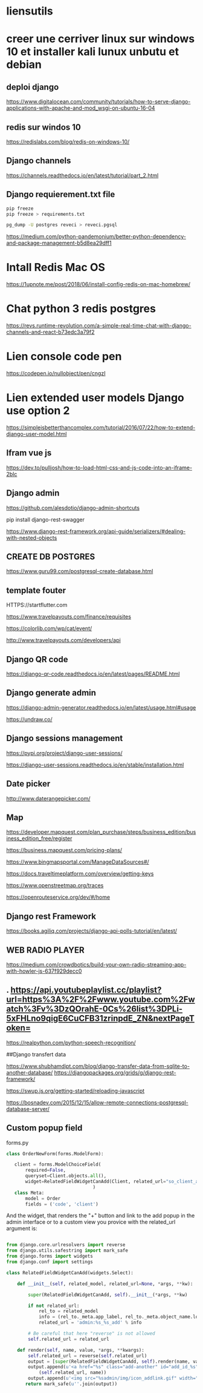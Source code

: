# liensutils
# creer une cerriver linux sur windows 10 et installer kali lunux unbutu et debian

## deploi django

https://www.digitalocean.com/community/tutorials/how-to-serve-django-applications-with-apache-and-mod_wsgi-on-ubuntu-16-04


## redis sur windos 10
https://redislabs.com/blog/redis-on-windows-10/

## Django channels

https://channels.readthedocs.io/en/latest/tutorial/part_2.html



## Django requierement.txt file

```bash
pip freeze
pip freeze > requirements.txt

pg_dump -U postgres reveci > reveci.pgsql
```


https://medium.com/python-pandemonium/better-python-dependency-and-package-management-b5d8ea29dff1



# Intall Redis Mac OS

https://1upnote.me/post/2018/06/install-config-redis-on-mac-homebrew/


# Chat python 3 redis postgres

https://revs.runtime-revolution.com/a-simple-real-time-chat-with-django-channels-and-react-b73edc3a79f2



# Lien console code pen
https://codepen.io/nullobject/pen/cngzI


# Lien extended user models Django use  option 2

https://simpleisbetterthancomplex.com/tutorial/2016/07/22/how-to-extend-django-user-model.html

## Ifram vue js 

https://dev.to/pulljosh/how-to-load-html-css-and-js-code-into-an-iframe-2blc


## Django admin

https://github.com/alesdotio/django-admin-shortcuts


pip install django-rest-swagger

https://www.django-rest-framework.org/api-guide/serializers/#dealing-with-nested-objects


## CREATE DB POSTGRES

https://www.guru99.com/postgresql-create-database.html


## template fouter

HTTPS://startflutter.com


https://www.travelpayouts.com/finance/requisites


https://colorlib.com/wp/cat/event/

http://www.travelpayouts.com/developers/api


## Django QR code

https://django-qr-code.readthedocs.io/en/latest/pages/README.html


## Django generate admin


https://django-admin-generator.readthedocs.io/en/latest/usage.html#usage



https://undraw.co/

## Django sessions management

https://pypi.org/project/django-user-sessions/

https://django-user-sessions.readthedocs.io/en/stable/installation.html

## Date picker
http://www.daterangepicker.com/

## Map

https://developer.mapquest.com/plan_purchase/steps/business_edition/business_edition_free/register

https://business.mapquest.com/pricing-plans/

https://www.bingmapsportal.com/ManageDataSources#/

https://docs.traveltimeplatform.com/overview/getting-keys

https://www.openstreetmap.org/traces

https://openrouteservice.org/dev/#/home

## Django rest Framework

https://books.agiliq.com/projects/django-api-polls-tutorial/en/latest/

## WEB RADIO PLAYER

https://medium.com/crowdbotics/build-your-own-radio-streaming-app-with-howler-js-637f929decc0



## . https://api.youtubeplaylist.cc/playlist?url=https%3A%2F%2Fwww.youtube.com%2Fwatch%3Fv%3DzQOrahE-0Cs%26list%3DPLi-5xFHLno9qigE6CuCFB31zrinpdE_ZN&nextPageToken=



https://realpython.com/python-speech-recognition/





##Django transfert data


https://www.shubhamdipt.com/blog/django-transfer-data-from-sqlite-to-another-database/
https://djangopackages.org/grids/g/django-rest-framework/





https://swup.js.org/getting-started/reloading-javascript


https://bosnadev.com/2015/12/15/allow-remote-connections-postgresql-database-server/



## Custom popup field
forms.py
```python
class OrderNewForm(forms.ModelForm):

   client = forms.ModelChoiceField(
       required=False,
       queryset=Client.objects.all(),
       widget=RelatedFieldWidgetCanAdd(Client, related_url="so_client_add")
                                )
   class Meta:
       model = Order
       fields = ('code', 'client')
 ```
 
And the widget, that renders the "+" button and link to the add popup in the admin interface or to a custom view you provice with the related_url argument is:

```python

from django.core.urlresolvers import reverse
from django.utils.safestring import mark_safe
from django.forms import widgets
from django.conf import settings

class RelatedFieldWidgetCanAdd(widgets.Select):

    def __init__(self, related_model, related_url=None, *args, **kw):

        super(RelatedFieldWidgetCanAdd, self).__init__(*args, **kw)

        if not related_url:
            rel_to = related_model
            info = (rel_to._meta.app_label, rel_to._meta.object_name.lower())
            related_url = 'admin:%s_%s_add' % info

        # Be careful that here "reverse" is not allowed
        self.related_url = related_url

    def render(self, name, value, *args, **kwargs):
        self.related_url = reverse(self.related_url)
        output = [super(RelatedFieldWidgetCanAdd, self).render(name, value, *args, **kwargs)]
        output.append(u'<a href="%s" class="add-another" id="add_id_%s" onclick="return showAddAnotherPopup(this);"> ' % \
            (self.related_url, name))
        output.append(u'<img src="%sadmin/img/icon_addlink.gif" width="10" height="10" alt="%s"/></a>' % (settings.STATIC_URL, _('Add Another')))                                                                                                                               
       return mark_safe(u''.join(output))
```
